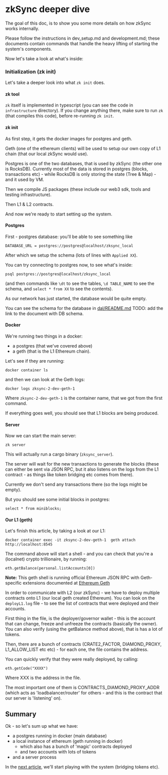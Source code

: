 # zkSync deeper dive

The goal of this doc, is to show you some more details on how zkSync works internally.

Please follow the instructions in dev_setup.md and development.md; these documents contain commands that handle the heavy lifting of starting the system's components.

Now let's take a look at what's inside:

### Initialization (zk init)

Let's take a deeper look into what `zk init` does.

#### zk tool

`zk` itself is implemented in typescript (you can see the code in `infrastructure` directory). If you change anything
there, make sure to run `zk` (that compiles this code), before re-running `zk init`.

#### zk init

As first step, it gets the docker images for postgres and geth.

Geth (one of the ethereum clients) will be used to setup our own copy of L1 chain (that our local zkSync would use).

Postgres is one of the two databases, that is used by zkSync (the other one is RocksDB). Currently most of the data is
stored in postgres (blocks, transactions etc) - while RocksDB is only storing the state (Tree & Map) - and it used by
VM.

Then we compile JS packages (these include our web3 sdk, tools and testing infrastructure).

Then L1 & L2 contracts.

And now we're ready to start setting up the system.

#### Postgres

First - postgres database: you'll be able to see something like

```
DATABASE_URL = postgres://postgres@localhost/zksync_local
```

After which we setup the schema (lots of lines with `Applied XX`).

You can try connecting to postgres now, to see what's inside:

```shell
psql postgres://postgres@localhost/zksync_local
```

(and then commands like `\dt` to see the tables, `\d TABLE_NAME` to see the schema, and `select * from XX` to see the
contents).

As our network has just started, the database would be quite empty.

You can see the schema for the database in [dal/README.md](../../core/lib/dal/README.md) TODO: add the link to the
document with DB schema.

#### Docker

We're running two things in a docker:

- a postgres (that we've covered above)
- a geth (that is the L1 Ethereum chain).

Let's see if they are running:

```shell
docker container ls
```

and then we can look at the Geth logs:

```shell
docker logs zksync-2-dev-geth-1
```

Where `zksync-2-dev-geth-1` is the container name, that we got from the first command.

If everything goes well, you should see that L1 blocks are being produced.

#### Server

Now we can start the main server:

```shell
zk server
```

This will actually run a cargo binary (`zksync_server`).

The server will wait for the new transactions to generate the blocks (these can either be sent via JSON RPC, but it also
listens on the logs from the L1 contract - as things like token bridging etc comes from there).

Currently we don't send any transactions there (so the logs might be empty).

But you should see some initial blocks in postgres:

```
select * from miniblocks;
```

#### Our L1 (geth)

Let's finish this article, by taking a look at our L1:

```shell
docker container exec -it zksync-2-dev-geth-1  geth attach http://localhost:8545
```

The command above will start a shell - and you can check that you're a (localnet) crypto trillionaire, by running:

```shell
eth.getBalance(personal.listAccounts[0])
```

**Note:** This geth shell is running official Ethereum JSON RPC with Geth-specific extensions documented at
[Ethereum Geth](https://geth.ethereum.org/docs/interacting-with-geth/rpc/ns-eth)

In order to communicate with L2 (our zkSync) - we have to deploy multiple contracts onto L1 (our local geth created
Ethereum). You can look on the `deployL1.log` file - to see the list of contracts that were deployed and their accounts.

First thing in the file, is the deployer/governor wallet - this is the account that can change, freeze and unfreeze the
contracts (basically the owner). You can also verify (using the getBalance method above), that is has a lot of tokens.

Then, there are a bunch of contracts (CRATE2_FACTOR, DIAMOND_PROXY, L1_ALLOW_LIST etc etc) - for each one, the file
contains the address.

You can quickly verify that they were really deployed, by calling:

```shell
eth.getCode("XXXX")
```

Where XXX is the address in the file.

The most important one of them is CONTRACTS_DIAMOND_PROXY_ADDR (which acts as 'loadbalancer/router' for others - and
this is the contract that our server is 'listening' on).

## Summary

Ok - so let's sum up what we have:

- a postgres running in docker (main database)
- a local instance of ethereum (geth running in docker)
  - which also has a bunch of 'magic' contracts deployed
  - and two accounts with lots of tokens
- and a server process

In the [next article](02_deposits.md), we'll start playing with the system (bridging tokens etc).
